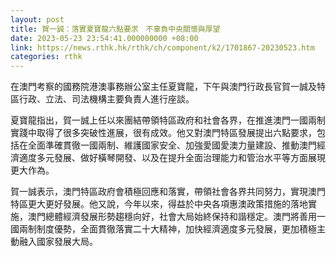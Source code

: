 ```yaml
---
layout: post
title: 賀一誠：落實夏寶龍六點要求　不辜負中央關懷與厚望
date: 2023-05-23 23:54:41.000000000 +08:00
link: https://news.rthk.hk/rthk/ch/component/k2/1701867-20230523.htm
categories: rthk
---
```


在澳門考察的國務院港澳事務辦公室主任夏寶龍，下午與澳門行政長官賀一誠及特區行政、立法、司法機構主要負責人進行座談。

夏寶龍指出，賀一誠上任以來團結帶領特區政府和社會各界，在推進澳門一國兩制實踐中取得了很多突破性進展，很有成效。他又對澳門特區發展提出六點要求，包括在全面準確貫徹一國兩制、維護國家安全、加強愛國愛澳力量建設、推動澳門經濟適度多元發展、做好橫琴開發、以及在提升全面治理能力和管治水平等方面展現更大作為。

賀一誠表示，澳門特區政府會積極回應和落實，帶領社會各界共同努力，實現澳門特區更大更好發展。他又說，今年以來，得益於中央各項惠澳政策措施的落地實施，澳門總體經濟發展形勢趨穩向好，社會大局始終保持和諧穩定。澳門將善用一國兩制制度優勢，全面貫徹落實二十大精神，加快經濟適度多元發展，更加積極主動融入國家發展大局。
